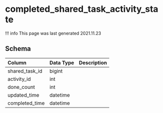 # completed_shared_task_activity_state

!!! info
	This page was last generated 2021.11.23

## Schema

| Column | Data Type | Description |
| :--- | :--- | :--- |
| shared_task_id | bigint |  |
| activity_id | int |  |
| done_count | int |  |
| updated_time | datetime |  |
| completed_time | datetime |  |

